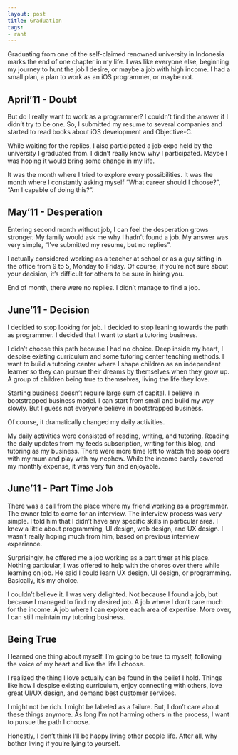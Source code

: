 ```yaml
---
layout: post
title: Graduation
tags:
- rant
---
```

Graduating from one of the self-claimed renowned university in Indonesia marks the end of one chapter in my life. I was like everyone else, beginning my journey to hunt the job I desire, or maybe a job with high income. I had a small plan, a plan to work as an iOS programmer, or maybe not.

<!--more-->

## April’11 - Doubt

But do I really want to work as a programmer? I couldn’t find the answer if I didn’t try to be one. So, I submitted my resume to several companies and started to read books about iOS development and Objective-C.

While waiting for the replies, I also participated a job expo held by the university I graduated from. I didn’t really know why I participated. Maybe I was hoping it would bring some change in my life.

It was the month where I tried to explore every possibilities. It was the month where I constantly asking myself “What career should I choose?”, “Am I capable of doing this?”.

## May’11 - Desperation

Entering second month without job, I can feel the desperation grows stronger. My family would ask me why I hadn’t found a job. My answer was very simple, “I’ve submitted my resume, but no replies”.

I actually considered working as a teacher at school or as a guy sitting in the office from 9 to 5, Monday to Friday. Of course, if you’re not sure about your decision, it’s difficult for others to be sure in hiring you.

End of month, there were no replies. I didn’t manage to find a job.

## June’11 - Decision

I decided to stop looking for job. I decided to stop leaning towards the path as programmer. I decided that I want to start a tutoring business.

I didn’t choose this path because I had no choice. Deep inside my heart, I despise existing curriculum and some tutoring center teaching methods. I want to build a tutoring center where I shape children as an independent learner so they can pursue their dreams by themselves when they grow up. A group of children being true to themselves, living the life they love.

Starting business doesn’t require large sum of capital. I believe in bootstrapped business model. I can start from small and build my way slowly. But I guess not everyone believe in bootstrapped business.

Of course, it dramatically changed my daily activities.

My daily activities were consisted of reading, writing, and tutoring. Reading the daily updates from my feeds subscription, writing for this blog, and tutoring as my business. There were more time left to watch the soap opera with my mum and play with my nephew. While the income barely covered my monthly expense, it was very fun and enjoyable.

## June’11 - Part Time Job

There was a call from the place where my friend working as a programmer. The owner told to come for an interview. The interview process was very simple. I told him that I didn’t have any specific skills in particular area. I knew a little about programming, UI design, web design, and UX design. I wasn’t really hoping much from him, based on previous interview experience.

Surprisingly, he offered me a job working as a part timer at his place. Nothing particular, I was offered to help with the chores over there while learning on job. He said I could learn UX design, UI design, or programming. Basically, it’s my choice.

I couldn’t believe it. I was very delighted. Not because I found a job, but because I managed to find my desired job. A job where I don’t care much for the income. A job where I can explore each area of expertise. More over, I can still maintain my tutoring business.

## Being True

I learned one thing about myself. I’m going to be true to myself, following the voice of my heart and live the life I choose.

I realized the thing I love actually can be found in the belief I hold. Things like how I despise existing curriculum, enjoy connecting with others, love great UI/UX design, and demand best customer services.

I might not be rich. I might be labeled as a failure. But, I don’t care about these things anymore. As long I’m not harming others in the process, I want to pursue the path I choose.

Honestly, I don’t think I’ll be happy living other people life. After all, why bother living if you’re lying to yourself.

